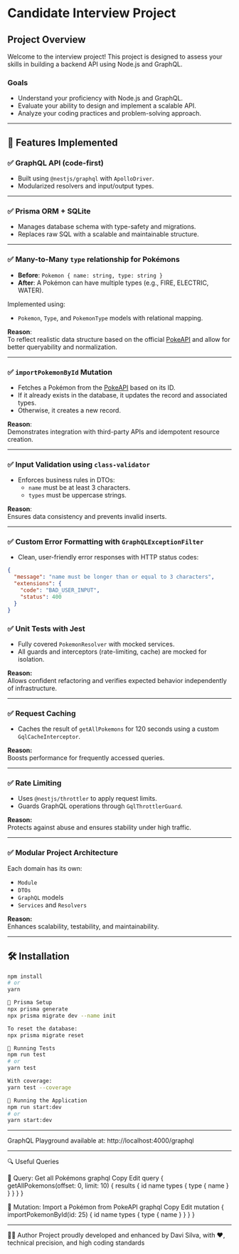 # Candidate Interview Project

## Project Overview

Welcome to the interview project! This project is designed to assess your skills in building a backend API using Node.js and GraphQL.

### Goals

- Understand your proficiency with Node.js and GraphQL.
- Evaluate your ability to design and implement a scalable API.
- Analyze your coding practices and problem-solving approach.

---

## 🚀 Features Implemented

### ✅ GraphQL API (code-first)
- Built using `@nestjs/graphql` with `ApolloDriver`.
- Modularized resolvers and input/output types.

---

### ✅ Prisma ORM + SQLite
- Manages database schema with type-safety and migrations.
- Replaces raw SQL with a scalable and maintainable structure.

---

### ✅ Many-to-Many `type` relationship for Pokémons
- **Before**: `Pokemon { name: string, type: string }`
- **After**: A Pokémon can have multiple types (e.g., FIRE, ELECTRIC, WATER).

Implemented using:
- `Pokemon`, `Type`, and `PokemonType` models with relational mapping.

**Reason**:  
To reflect realistic data structure based on the official [PokeAPI](https://pokeapi.co/) and allow for better queryability and normalization.

---

### ✅ `importPokemonById` Mutation
- Fetches a Pokémon from the [PokeAPI](https://pokeapi.co/) based on its ID.
- If it already exists in the database, it updates the record and associated types.
- Otherwise, it creates a new record.

**Reason**:  
Demonstrates integration with third-party APIs and idempotent resource creation.

---

### ✅ Input Validation using `class-validator`
- Enforces business rules in DTOs:
  - `name` must be at least 3 characters.
  - `types` must be uppercase strings.

**Reason**:  
Ensures data consistency and prevents invalid inserts.

---

### ✅ Custom Error Formatting with `GraphQLExceptionFilter`
- Clean, user-friendly error responses with HTTP status codes:
```json
{
  "message": "name must be longer than or equal to 3 characters",
  "extensions": {
    "code": "BAD_USER_INPUT",
    "status": 400
  }
}
```

### ✅ Unit Tests with Jest

- Fully covered `PokemonResolver` with mocked services.
- All guards and interceptors (rate-limiting, cache) are mocked for isolation.

**Reason:**  
Allows confident refactoring and verifies expected behavior independently of infrastructure.

---

### ✅ Request Caching

- Caches the result of `getAllPokemons` for 120 seconds using a custom `GqlCacheInterceptor`.

**Reason:**  
Boosts performance for frequently accessed queries.

---

### ✅ Rate Limiting

- Uses `@nestjs/throttler` to apply request limits.
- Guards GraphQL operations through `GqlThrottlerGuard`.

**Reason:**  
Protects against abuse and ensures stability under high traffic.

---

### ✅ Modular Project Architecture

Each domain has its own:

- `Module`
- `DTOs`
- `GraphQL` models
- `Services` and `Resolvers`

**Reason:**  
Enhances scalability, testability, and maintainability.

---

## 🛠 Installation

```bash
npm install
# or
yarn

🧬 Prisma Setup
npx prisma generate
npx prisma migrate dev --name init

To reset the database:
npx prisma migrate reset

🧪 Running Tests
npm run test
# or
yarn test

With coverage:
yarn test --coverage

🚀 Running the Application
npm run start:dev
# or
yarn start:dev
```

---

GraphQL Playground available at:
http://localhost:4000/graphql

---

🔍 Useful Queries

📌 Query: Get all Pokémons
graphql
Copy
Edit
query {
  getAllPokemons(offset: 0, limit: 10) {
    results {
      id
      name
      types {
        type {
          name
        }
      }
    }
  }
}

📌 Mutation: Import a Pokémon from PokeAPI
graphql
Copy
Edit
mutation {
  importPokemonById(id: 25) {
    id
    name
    types {
      type {
        name
      }
    }
  }
}

---

👨‍💻 Author
Project proudly developed and enhanced by Davi Silva,
with ❤️, technical precision, and high coding standards